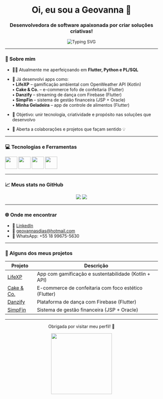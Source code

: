 <h1 align="center">Oi, eu sou a Geovanna 👋</h1>
<h3 align="center">Desenvolvedora de software apaixonada por criar soluções criativas!</h3>

<p align="center">
  <img src="https://readme-typing-svg.demolab.com?font=Fira+Code&pause=1000&color=F27BB1&center=true&vCenter=true&width=435&lines=Desenvolvedora+Flutter+%F0%9F%A6%84;Apaixonada+por+Kotlin%2C+Python+e+SQL;Estudando+Ciência+de+Dados+%F0%9F%94%8D;Projetos+com+propósito+e+estilo!" alt="Typing SVG" />
</p>

---

### 🌸 Sobre mim
- 👩‍💻 Atualmente me aperfeiçoando em **Flutter, Python e PL/SQL**
- 🚀 Já desenvolvi apps como:  
  • **LifeXP** – gamificação ambiental com OpenWeather API (Kotlin)  
  • **Cake & Co.** – e-commerce fofo de confeitaria (Flutter)  
  • **Danzify** – streaming de dança com Firebase (Flutter)  
  • **SimpFin** – sistema de gestão financeira (JSP + Oracle)  
  • **Minha Geladeira** – app de controle de alimentos (Flutter)

- 🎯 Objetivo: unir tecnologia, criatividade e propósito nas soluções que desenvolvo
- 🤝 Aberta a colaborações e projetos que façam sentido 💡

---

### 💻 Tecnologias e Ferramentas

<p align="left">
  <img src="https://cdn.jsdelivr.net/gh/devicons/devicon/icons/flutter/flutter-original.svg" width="40" />
  <img src="https://cdn.jsdelivr.net/gh/devicons/devicon/icons/kotlin/kotlin-original.svg" width="40" />
  <img src="https://cdn.jsdelivr.net/gh/devicons/devicon/icons/python/python-original.svg" width="40" />
  <img src="https://cdn.jsdelivr.net/gh/devicons/devicon/icons/oracle/oracle-original.svg" width="40" />
</p>

---

### 📈 Meus stats no GitHub

<p align="center">
  <img src="https://github-readme-stats.vercel.app/api?username=geosdias&show_icons=true&theme=rose_pine&hide_border=true" />
  <img src="https://github-readme-streak-stats.herokuapp.com?user=geosdias&theme=rose_pine&hide_border=true" />
</p>

---

### 🌐 Onde me encontrar
- 💼 [LinkedIn](https://linkedin.com/in/geosdias)  
- 📧 geovannasdias@hotmail.com  
- 📱 WhatsApp: +55 18 99675-5630  

---

### 🧩 Alguns dos meus projetos

| Projeto       | Descrição |
|---------------|-----------|
| [LifeXP](https://github.com/Geotryy/LifeXP) | App com gamificação e sustentabilidade (Kotlin + API) |
| [Cake & Co.](https://github.com/Geotryy/Cake-Co) | E-commerce de confeitaria com foco estético (Flutter) |
| [Danzify](https://github.com/Geotryy/Danzify) | Plataforma de dança com Firebase (Flutter) |
| [SimpFin](https://github.com/seu-usuario/SimpFin) | Sistema de gestão financeira (JSP + Oracle) |

---

<p align="center">Obrigada por visitar meu perfil! 💖</p>
<p align="center">
  <img src="https://media.giphy.com/media/l4FGuhL4U2WyjdkaY/giphy.gif" width="200"/>
</p>
